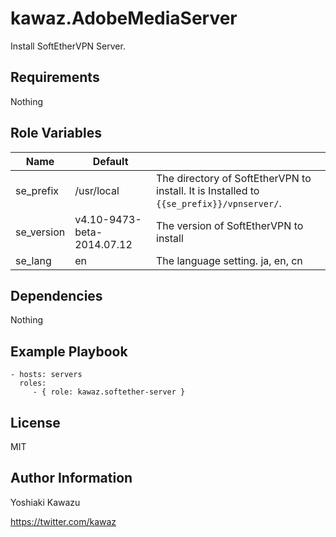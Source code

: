 kawaz.AdobeMediaServer
=========

Install SoftEtherVPN Server.


Requirements
------------
Nothing

Role Variables
--------------

| Name       | Default                    |                                          |
|------------|----------------------------|------------------------------------------|
| se_prefix  | /usr/local                 | The directory of SoftEtherVPN to install. It is Installed to `{{se_prefix}}/vpnserver/`. |
| se_version | v4.10-9473-beta-2014.07.12 | The version of SoftEtherVPN to install   |
| se_lang    | en                         | The language setting. ja, en, cn               |


Dependencies
------------
Nothing

  
Example Playbook
----------------

```
- hosts: servers
  roles:
     - { role: kawaz.softether-server }
```

License
-------

MIT

Author Information
------------------

Yoshiaki Kawazu

https://twitter.com/kawaz
